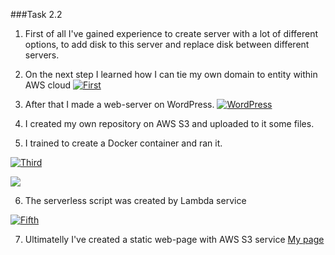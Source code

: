 ###Task 2.2

1. First of all I've gained experience to create server with a lot of different options, to add disk to this server and replace disk between different servers.

2. On the next step I learned how I can tie my own domain to entity within AWS cloud
   [![First](https://i.ibb.co/0hZSCKF/1.png "First")](https://i.ibb.co/0hZSCKF/1.png "First")

3. After that I made a web-server on WordPress.
   [![WordPress](https://i.ibb.co/P6DYXgC/2.png "WordPress")](https://i.ibb.co/P6DYXgC/2.png "WordPress")

4. I created my own repository on AWS S3 and uploaded to it some files.

5. I trained to create a Docker container and ran it.

[![Third](https://i.ibb.co/W266JzJ/3.png "Third")](https://i.ibb.co/W266JzJ/3.png "Third")

[![](https://i.ibb.co/jLx74pV/4.png)](https://i.ibb.co/jLx74pV/4.png)

6. The serverless script was created by Lambda service

[![Fifth](https://i.ibb.co/92vL6RH/5.png "Fifth")](https://i.ibb.co/92vL6RH/5.png "Fifth")

7. Ultimatelly I've created a static web-page with AWS S3 service
   [My page](http://arrcticcweb.s3-website.eu-central-1.amazonaws.com/ "My page")
